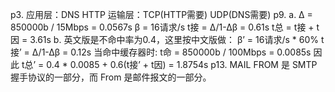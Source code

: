 p3.
应用层：DNS HTTP
运输层：TCP(HTTP需要) UDP(DNS需要)
p9.
a.
Δ = 850000b / 15Mbps = 0.0567s
β = 16请求/s
t接 = Δ/1-Δβ = 0.61s
t总 = t接 + t因 = 3.61s
b.
英文版是不命中率为0.4，这里按中文版做：
β’ = 16请求/s * 60%
t接’ = Δ/1-Δβ = 0.12s
当命中缓存器时:  t命 = 850000b / 100Mbps = 0.0085s
因此 t总’ = 0.4 * 0.0085 + 0.6(t接’ + t因) = 1.8754s
p13.
MAIL FROM 是 SMTP 握手协议的一部分，而 From 是邮件报文的一部分。
